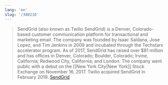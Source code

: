 ```yaml
---
lang: 'en'
slug: '/380216'
---
```


> SendGrid (also known as Twilio SendGrid) is a Denver, Colorado-based customer communication platform for transactional and marketing email. The company was founded by Isaac Saldana, Jose Lopez, and Tim Jenkins in 2009 and incubated through the Techstars accelerator program. As of 2017, SendGrid has raised over $81 million and has offices in Denver, Colorado; Boulder, Colorado; Irvine, California; Redwood City, California; and London. The company went public with a debut on the [[New York City|New York]] Stock Exchange on November 16, 2017. Twilio acquired SendGrid in February 2019. [SendGrid](https://en.wikipedia.org/wiki/SendGrid)
